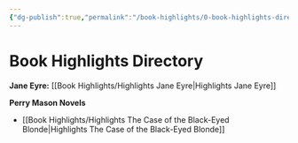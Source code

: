```yaml
---
{"dg-publish":true,"permalink":"/book-highlights/0-book-highlights-directory/","dgHomeLink":true,"dgPassFrontmatter":false,"dgShowLocalGraph":true}
---
```


# Book Highlights Directory

**Jane Eyre:**
[[Book Highlights/Highlights Jane Eyre|Highlights Jane Eyre]]

**Perry Mason Novels**
- [[Book Highlights/Highlights The Case of the Black-Eyed Blonde|Highlights The Case of the Black-Eyed Blonde]]

